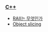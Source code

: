 ### [C++](http://blog.seulgi.kim/search/label/C%2B%2B)
* [RAII는 무엇인가](http://blog.seulgi.kim/2014/01/raii.html)
* [Object slicing](http://blog.seulgi.kim/2014/10/c-extension-method-class.html)

